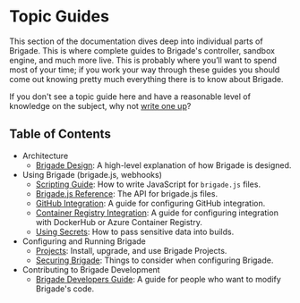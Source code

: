 # Topic Guides

This section of the documentation dives deep into individual parts of Brigade. This is where complete guides to Brigade's controller, sandbox engine, and much more live. This is probably where you’ll want to spend most of your time; if you work your way through these guides you should come out knowing pretty much everything there is to know about Brigade.

If you don't see a topic guide here and have a reasonable level of knowledge on the subject, why not [write one up][write]?

## Table of Contents

- Architecture
  - [Brigade Design](design.md): A high-level explanation of how Brigade is designed.
- Using Brigade (brigade.js, webhooks)
  - [Scripting Guide](scripting.md): How to write JavaScript for `brigade.js` files.
  - [Brigade.js Reference](javascript.md): The API for brigade.js files.
  - [GitHub Integration](github.md): A guide for configuring GitHub integration.
  - [Container Registry Integration](dockerhub.md): A guide for configuring integration with DockerHub or Azure Container Registry.
  - [Using Secrets](secrets.md): How to pass sensitive data into builds.
- Configuring and Running Brigade
  - [Projects](projects.md): Install, upgrade, and use Brigade Projects.
  - [Securing Brigade](security.md): Things to consider when configuring Brigade.
- Contributing to Brigade Development
  - [Brigade Developers Guide](developers.md): A guide for people who want to modify Brigade's
    code.



[write]: https://github.com/Azure/brigade/new/master/docs/topics
